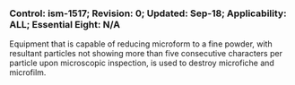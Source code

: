 ### Control: ism-1517; Revision: 0; Updated: Sep-18; Applicability: ALL; Essential Eight: N/A
<p>Equipment that is capable of reducing microform to a fine powder, with resultant particles not showing more than five consecutive characters per particle upon microscopic inspection, is used to destroy microfiche and microfilm.</p>